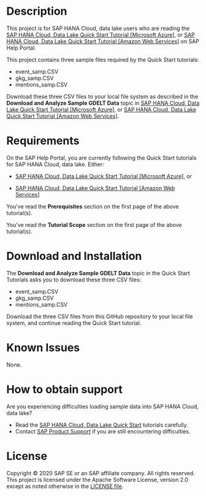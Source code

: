 # Description

This project is for SAP HANA Cloud, data lake users who are reading the [SAP HANA Cloud, Data Lake Quick Start Tutorial [Microsoft Azure]](https://help.sap.com/viewer/80694cc56cd047f9b92cb4a7b7171bc2/latest/en-US), or [SAP HANA Cloud, Data Lake Quick Start Tutorial [Amazon Web Services]](https://help.sap.com/viewer/091bc50a962a4d4ba03b4bf2b8301ff5/latest/en-US) on SAP Help Portal.

This project contains three sample files required by the Quick Start tutorials:

- event_samp.CSV
- gkg_samp.CSV
- mentions_samp.CSV   

Download these three CSV files to your local file system as described in the **Download and Analyze Sample GDELT Data** topic in [SAP HANA Cloud, Data Lake Quick Start Tutorial [Microsoft Azure]](https://help.sap.com/viewer/80694cc56cd047f9b92cb4a7b7171bc2/latest/en-US), or [SAP HANA Cloud, Data Lake Quick Start Tutorial [Amazon Web Services]](https://help.sap.com/viewer/091bc50a962a4d4ba03b4bf2b8301ff5/latest/en-US).

# Requirements

On the SAP Help Portal, you are currently following the Quick Start tutorials for SAP HANA Cloud, data lake. Either:

- [SAP HANA Cloud, Data Lake Quick Start Tutorial [Microsoft Azure]](https://help.sap.com/viewer/80694cc56cd047f9b92cb4a7b7171bc2/latest/en-US), or

- [SAP HANA Cloud, Data Lake Quick Start Tutorial [Amazon Web Services]](https://help.sap.com/viewer/091bc50a962a4d4ba03b4bf2b8301ff5/latest/en-US)

You've read the **Prerequisites** section on the first page of the above tutorial(s).

You've read the **Tutorial Scope** section on the first page of the above tutorial(s).

# Download and Installation

The **Download and Analyze Sample GDELT Data** topic in the Quick Start Tutorials asks you to download these three CSV files:

- event_samp.CSV
- gkg_samp.CSV
- mentions_samp.CSV

Download the three CSV files from this GitHub repository to your local file system, and continue reading the Quick Start tutorial.

# Known Issues
None.

# How to obtain support
Are you experiencing difficulties loading sample data into SAP HANA Cloud, data lake?
- Read the [SAP HANA Cloud, Data Lake Quick Start](https://help.sap.com/viewer/product/DRAFT/SAP_HANA_DATA_LAKE/) tutorials carefully.
- Contact [SAP Product Support](https://support.sap.com/en/my-support/product-support.html) if you are still encountering difficulties.

# License
Copyright © 2020 SAP SE or an SAP affiliate company. All rights reserved. This project is licensed under the Apache Software License, version 2.0 except as noted otherwise in the [LICENSE file](/LICENSE).
